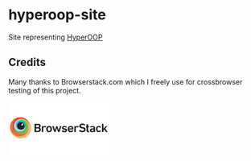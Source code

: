 # hyperoop-site
Site representing [HyperOOP](https://github.com/algebraic-brain/hyperoop)

## Credits

Many thanks to Browserstack.com which I freely use for crossbrowser testing of this project.

<a href="http://browserstack.com/"><img src="./misc/browserstack-logo-600x315.png" width="200"/></a>